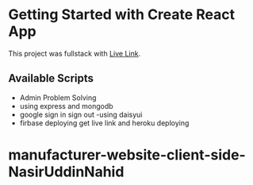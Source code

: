 # Getting Started with Create React App

This project was fullstack with [Live Link]().

## Available Scripts

- Admin Problem Solving
- using express and mongodb
- google sign in sign out
-using daisyui 
- firbase deploying get live link and heroku deploying
# manufacturer-website-client-side-NasirUddinNahid
